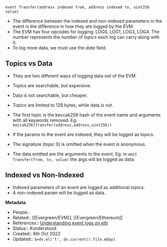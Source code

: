 ```solidity
event Transfer(address indexed from, address indexed to, uint256 value)
```

- The difference between the indexed and non-indexed parameters in the event is the difference in how they are logged by the EVM.
- The EVM has four opcodes for logging: LOG0, LOG1, LOG3, LOG4. The number represents the number of *topics* each log can carry along with it.
- To log more data, we must use the *data* field.

## Topics vs Data
- They are two different ways of logging data out of the EVM.

- Topics are searchable, but expensive.
- Data is not searchable, but cheaper.
- Topics are limited to 128 bytes, while data is not.

- The first topic is the keccak256 hash of the event name and arguments with all keywords removed. Eg: `keccak256(Transfer(address,address,uint256))`
- If the params to the event are indexed, they will be logged as topics.
- The signature (topic 0) is omitted when the event is anonymous.
- The data emitted are the arguments to the event. Eg: in `emit Transfer(from, to, value)` the args will be logged as data.

## Indexed vs Non-Indexed
- Indexed parameters of an event are logged as additional topics.
- A non-indexed param will be logged as data.

**Metadata**
- People::
- Related:: [[Evergreen/EVM]], [[Evergreen/Ethereum]]
- References:: [Understanding event logs on eth](https://medium.com/mycrypto/understanding-event-logs-on-the-ethereum-blockchain-f4ae7ba50378)
- Status:: #understood
- Created:: 6th Oct 2022
- Updated:: `$=dv.el('t', dv.current().file.mday)`